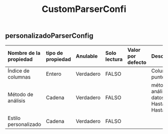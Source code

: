 ﻿---
title: CustomParserConfi
second_title: Aspose.Cells Cloud Documen
type: docs
url: /es/specification/model/customparserconfig/
description: "Aspose.Cells Especificación del modelo de nube: CustomParserConfig. Maneje sin esfuerzo Excel y otros documentos de hoja de cálculo con funciones como abrir, generar, editar, dividir, fusionar, comparar y convertir."
kwords: Excel, Office, hoja de cálculo, nube REST API, CustomParserConfig
weight: 50
---
## **personalizadoParserConfig**

 

| Nombre de la propiedad| tipo de propiedad| Anulable| Solo lectura| Valor por defecto| Descripción|
|:- |:- |:- |:- |:- |:- |
| Índice de columnas| Entero| Verdadero| FALSO|| Columna de puntos|
| Método de análisis| Cadena| Verdadero| FALSO||método de análisis de datos. HastaFechaHora HastaCadena|
| Estilo personalizado| Cadena| Verdadero| FALSO|||

